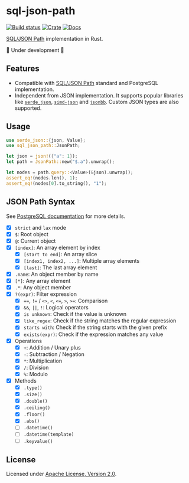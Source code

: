 # sql-json-path

[![Build status](https://github.com/risingwavelabs/sql-json-path/actions/workflows/ci.yml/badge.svg?branch=main)](https://github.com/risingwavelabs/sql-json-path/actions/workflows/ci.yml)
[![Crate](https://img.shields.io/crates/v/sql-json-path.svg)](https://crates.io/crates/sql-json-path)
[![Docs](https://docs.rs/sql-json-path/badge.svg)](https://docs.rs/sql-json-path)

[SQL/JSON Path] implementation in Rust.

🚧 Under development 🚧

## Features

- Compatible with [SQL/JSON Path] standard and PostgreSQL implementation.
- Independent from JSON implementation. It supports popular libraries like [`serde_json`], [`simd-json`] and [`jsonbb`]. Custom JSON types are also supported.

[SQL/JSON Path]: https://github.com/obartunov/sqljsondoc/blob/master/jsonpath.md
[`serde_json`]: https://crates.io/crates/serde_json
[`simd-json`]: https://crates.io/crates/simd-json
[`jsonbb`]: https://crates.io/crates/jsonbb

## Usage

```rust
use serde_json::{json, Value};
use sql_json_path::JsonPath;

let json = json!({"a": 1});
let path = JsonPath::new("$.a").unwrap();

let nodes = path.query::<Value>(&json).unwrap();
assert_eq!(nodes.len(), 1);
assert_eq!(nodes[0].to_string(), "1");
```

## JSON Path Syntax

See [PostgreSQL documentation](https://www.postgresql.org/docs/16/functions-json.html#FUNCTIONS-SQLJSON-PATH) for more details.

- [x] `strict` and `lax` mode
- [x] `$`: Root object
- [x] `@`: Current object
- [x] `[index]`: An array element by index
    - [x] `[start to end]`: An array slice
    - [x] `[index1, index2, ...]`: Multiple array elements
    - [x] `[last]`: The last array element
- [x] `.name`: An object member by name
- [x] `[*]`: Any array element
- [x] `.*`: Any object member
- [x] `?(expr)`: Filter expression
    - [x] `==`, `!=` / `<>`, `<`, `<=`, `>`, `>=`: Comparison
    - [x] `&&`, `||`, `!`: Logical operators
    - [x] `is unknown`: Check if the value is unknown
    - [x] `like_regex`: Check if the string matches the regular expression
    - [x] `starts with`: Check if the string starts with the given prefix
    - [x] `exists(expr)`: Check if the expression matches any value
- [x] Operations
    - [x] `+`: Addition / Unary plus
    - [x] `-`: Subtraction / Negation
    - [x] `*`: Multiplication
    - [x] `/`: Division
    - [x] `%`: Modulo
- [x] Methods
    - [x] `.type()`
    - [x] `.size()`
    - [x] `.double()`
    - [x] `.ceiling()`
    - [x] `.floor()`
    - [x] `.abs()`
    - [ ] `.datetime()`
    - [ ] `.datetime(template)`
    - [ ] `.keyvalue()`

## License

Licensed under [Apache License, Version 2.0](LICENSE).
